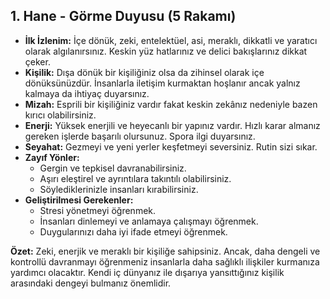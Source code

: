 ## 1. Hane - Görme Duyusu (5 Rakamı)

* **İlk İzlenim:** İçe dönük, zeki, entelektüel, asi, meraklı, dikkatli ve yaratıcı olarak algılanırsınız. Keskin yüz hatlarınız ve delici bakışlarınız dikkat çeker.
* **Kişilik:** Dışa dönük bir kişiliğiniz olsa da zihinsel olarak içe dönüksünüzdür. İnsanlarla iletişim kurmaktan hoşlanır ancak yalnız kalmaya da ihtiyaç duyarsınız.
* **Mizah:** Esprili bir kişiliğiniz vardır fakat keskin zekânız nedeniyle bazen kırıcı olabilirsiniz.
* **Enerji:**  Yüksek enerjili ve heyecanlı bir yapınız vardır. Hızlı karar almanız gereken işlerde başarılı olursunuz. Spora ilgi duyarsınız.
* **Seyahat:** Gezmeyi ve yeni yerler keşfetmeyi seversiniz. Rutin sizi sıkar.
* **Zayıf Yönler:** 
    * Gergin ve tepkisel davranabilirsiniz. 
    * Aşırı eleştirel ve ayrıntılara takıntılı olabilirsiniz. 
    * Söylediklerinizle insanları kırabilirsiniz.
* **Geliştirilmesi Gerekenler:**
    * Stresi yönetmeyi öğrenmek.
    * İnsanları dinlemeyi ve anlamaya çalışmayı öğrenmek.
    * Duygularınızı daha iyi ifade etmeyi öğrenmek.

**Özet:** Zeki, enerjik ve meraklı bir kişiliğe sahipsiniz. Ancak,  daha dengeli ve kontrollü davranmayı öğrenmeniz insanlarla daha sağlıklı ilişkiler kurmanıza yardımcı olacaktır. Kendi iç dünyanız ile dışarıya yansıttığınız kişilik arasındaki dengeyi bulmanız önemlidir. 
